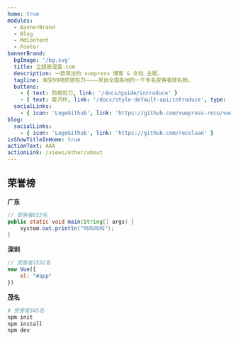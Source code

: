 ```yaml
---
home: true
modules:
  - BannerBrand
  - Blog
  - MdContent
  - Footer
bannerBrand:
  bgImage: '/bg.svg'
  title: 立超是混蛋.com
  description: 一款简洁的 vuepress 博客 & 文档 主题。
  tagline: 淘宝99块防狼剪刀————来自全国各地的一千多名受害者联名款。
  buttons:
    - { text: 防狼剪刀, link: '/docs/guide/introduce' }
    - { text: 斐济杯, link: '/docs/style-default-api/introduce', type: 'plain' }
  socialLinks:
    - { icon: 'LogoGithub', link: 'https://github.com/vuepress-reco/vuepress-theme-reco' }
blog:
  socialLinks:
    - { icon: 'LogoGithub', link: 'https://github.com/recoluan' }
isShowTitleInHome: true
actionText: AAA
actionLink: /views/other/about
---
```


## 荣誉榜

**广东**

```java
// 受害者652名
public static void main(String[] args) {
    system.out.println("呜呜呜呜");
}
```

**深圳**

```javascript
// 受害者1532名
new Vue({
    el: "#app"
})
```

**茂名**

```bash
# 受害者345名
npm init
npm install
npm dev
```
